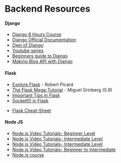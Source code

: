 # Backend Resources

#### Django

* [Django 8 Hours Course](https://www.youtube.com/watch?v=JT80XhYJdBw)
* [Django Official Documentation](https://docs.djangoproject.com/en/3.0/)
* [Djen of Django](http://agiliq.com/books/djenofdjango/)
* [Youtube series](https://www.youtube.com/playlist?list=PLQVvvaa0QuDe9nqlirjacLkBYdgc2inh3)
* [Beginners guide to Django](https://simpleisbetterthancomplex.com/series/2017/09/04/a-complete-beginners-guide-to-django-part-1.html)
* [Making Blog API with Django](https://www.youtube.com/playlist?list=PLEsfXFp6DpzTOcOVdZF-th7BS_GYGguAS)



#### Flask

* [Explore Flask](https://exploreflask.com) - Robert Picard
* [The Flask Mega-Tutorial](http://blog.miguelgrinberg.com/post/the-flask-mega-tutorial-part-i-hello-world) - Miguel Grinberg (0.9)
* [Important Tips in Flask](https://gist.github.com/1UC1F3R616/33c3d44536ff75ee2ad5974890b0f61e)
* [SocketIO in Flask](https://gist.github.com/1UC1F3R616/78d5348b0d32586023f53c7b904d6a05)
- [Flask Cheat-Sheet](https://github.com/1UC1F3R616/Flask-and-DB-Projects/files/4403125/flask_cheatsheet.pdf)


#### Node JS
* [Node.js Video Tutorials- Beginner Level](https://www.youtube.com/watch?v=w-7RQ46RgxU&list=PL4cUxeGkcC9gcy9lrvMJ75z9maRw4byYp "Net Ninja")
* [Node.js Video Tutorials- Intermediate Level](http://nodetuts.com/index.html)
* [Node.js Video Tutorials- Intermediate Level](http://nodetuts.com/index.html "Nodetuts.com")
* [Node.js Video Tutorials- Beginner to Intermediate](https://www.youtube.com/watch?v=65a5QQ3ZR2g&list=PL55RiY5tL51oGJorjEgl6NVeDbx_fO5jR)
* [Node.js course](https://www.udemy.com/course/the-complete-nodejs-developer-course-2/)
